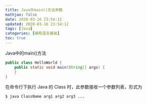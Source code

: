 ```yaml
---
title: Java中main()方法参数
mathjax: false
date: 2020-03-16 23:54:12
updated: 2020-03-16 23:54:12
tags: [Java]
categories: [编程语言基础]
toc: true
---
```


Java中的main()方法

```java
public class HelloWorld {
    public static void main(String[] args) {
	}
}
```



在命令行下执行 Java 的 Class 时，此参数接收一个参数列表，形式为

```java
$ java ClassName arg1 arg2 arg3 ...
```

<!--more-->